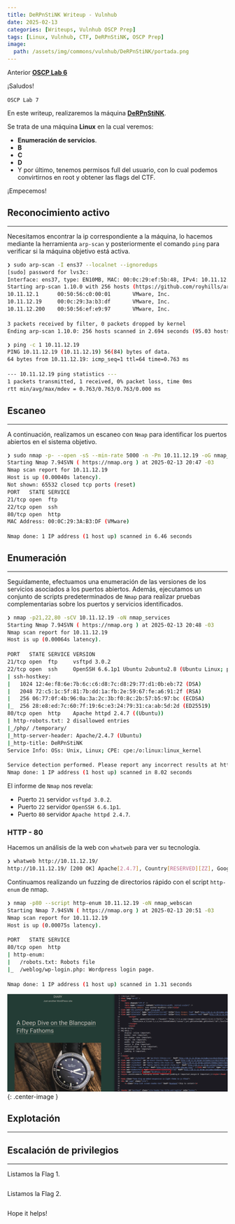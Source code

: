 ```yaml
---
title: DeRPnStiNK Writeup - Vulnhub
date: 2025-02-13
categories: [Writeups, Vulnhub OSCP Prep]
tags: [Linux, Vulnhub, CTF, DeRPnStiNK, OSCP Prep]
image:
  path: /assets/img/commons/vulnhub/DeRPnStiNK/portada.png
---
```


Anterior [**OSCP Lab 6**](https://lvs3c.github.io/posts/OSCP-w1r3s/)

¡Saludos!

`OSCP Lab 7`

En este writeup, realizaremos la máquina [**DeRPnStiNK**](https://www.vulnhub.com/entry/derpnstink-1,221/). 

Se trata de una máquina **Linux** en la cual veremos:
- **Enumeración de servicios**.
- **B**
- **C**
- **D**
- Y por último, tenemos permisos full del usuario, con lo cual podemos convirtirnos en root y obtener las flags del CTF.

¡Empecemos!

## Reconocimiento activo

---

Necesitamos encontrar la ip correspondiente a la máquina, lo hacemos mediante la herramienta `arp-scan` y posteriormente el comando `ping` para verificar si la máquina objetivo está activa.

```bash
❯ sudo arp-scan -I ens37 --localnet --ignoredups
[sudo] password for lvs3c:
Interface: ens37, type: EN10MB, MAC: 00:0c:29:ef:5b:48, IPv4: 10.11.12.10
Starting arp-scan 1.10.0 with 256 hosts (https://github.com/royhills/arp-scan)
10.11.12.1      00:50:56:c0:00:01       VMware, Inc.
10.11.12.19     00:0c:29:3a:b3:df       VMware, Inc.
10.11.12.200    00:50:56:ef:e9:97       VMware, Inc.

3 packets received by filter, 0 packets dropped by kernel
Ending arp-scan 1.10.0: 256 hosts scanned in 2.694 seconds (95.03 hosts/sec). 3 responded
```

```bash
❯ ping -c 1 10.11.12.19
PING 10.11.12.19 (10.11.12.19) 56(84) bytes of data.
64 bytes from 10.11.12.19: icmp_seq=1 ttl=64 time=0.763 ms

--- 10.11.12.19 ping statistics ---
1 packets transmitted, 1 received, 0% packet loss, time 0ms
rtt min/avg/max/mdev = 0.763/0.763/0.763/0.000 ms
```

## Escaneo

---

A continuación, realizamos un escaneo con `Nmap` para identificar los puertos abiertos en el sistema objetivo.

```bash
❯ sudo nmap -p- --open -sS --min-rate 5000 -n -Pn 10.11.12.19 -oG nmap_ports
Starting Nmap 7.94SVN ( https://nmap.org ) at 2025-02-13 20:47 -03
Nmap scan report for 10.11.12.19
Host is up (0.00040s latency).
Not shown: 65532 closed tcp ports (reset)
PORT   STATE SERVICE
21/tcp open  ftp
22/tcp open  ssh
80/tcp open  http
MAC Address: 00:0C:29:3A:B3:DF (VMware)

Nmap done: 1 IP address (1 host up) scanned in 6.46 seconds
```

## Enumeración

---

Seguidamente, efectuamos una enumeración de las versiones de los servicios asociados a los puertos abiertos. Además, ejecutamos un conjunto de scripts predeterminados de `Nmap` para realizar pruebas complementarias sobre los puertos y servicios identificados.

```bash
❯ nmap -p21,22,80 -sCV 10.11.12.19 -oN nmap_services
Starting Nmap 7.94SVN ( https://nmap.org ) at 2025-02-13 20:48 -03
Nmap scan report for 10.11.12.19
Host is up (0.00064s latency).

PORT   STATE SERVICE VERSION
21/tcp open  ftp     vsftpd 3.0.2
22/tcp open  ssh     OpenSSH 6.6.1p1 Ubuntu 2ubuntu2.8 (Ubuntu Linux; protocol 2.0)
| ssh-hostkey:
|   1024 12:4e:f8:6e:7b:6c:c6:d8:7c:d8:29:77:d1:0b:eb:72 (DSA)
|   2048 72:c5:1c:5f:81:7b:dd:1a:fb:2e:59:67:fe:a6:91:2f (RSA)
|   256 06:77:0f:4b:96:0a:3a:2c:3b:f0:8c:2b:57:b5:97:bc (ECDSA)
|_  256 28:e8:ed:7c:60:7f:19:6c:e3:24:79:31:ca:ab:5d:2d (ED25519)
80/tcp open  http    Apache httpd 2.4.7 ((Ubuntu))
| http-robots.txt: 2 disallowed entries
|_/php/ /temporary/
|_http-server-header: Apache/2.4.7 (Ubuntu)
|_http-title: DeRPnStiNK
Service Info: OSs: Unix, Linux; CPE: cpe:/o:linux:linux_kernel

Service detection performed. Please report any incorrect results at https://nmap.org/submit/ .
Nmap done: 1 IP address (1 host up) scanned in 8.02 seconds
```

El informe de `Nmap` nos revela:
- Puerto `21` servidor `vsftpd 3.0.2`.
- Puerto `22` servidor `OpenSSH 6.6.1p1`.
- Puerto `80` servidor `Apache httpd 2.4.7`.


### HTTP - 80

Hacemos un análisis de la web con `whatweb` para ver su tecnología.

```bash
❯ whatweb http://10.11.12.19/
http://10.11.12.19/ [200 OK] Apache[2.4.7], Country[RESERVED][ZZ], Google-API[ajax/libs/jquery/1.7.1/jquery.min.js], HTTPServer[Ubuntu Linux][Apache/2.4.7 (Ubuntu)], IP[10.11.12.19], JQuery[1.7.1], Script[text/info,text/javascript], Title[DeRPnStiNK]
```

Continuamos realizando un fuzzing de directorios rápido con el script `http-enum` de nmap.

```bash
❯ nmap -p80 --script http-enum 10.11.12.19 -oN nmap_webscan
Starting Nmap 7.94SVN ( https://nmap.org ) at 2025-02-13 20:51 -03
Nmap scan report for 10.11.12.19
Host is up (0.00075s latency).

PORT   STATE SERVICE
80/tcp open  http
| http-enum:
|   /robots.txt: Robots file
|_  /weblog/wp-login.php: Wordpress login page.

Nmap done: 1 IP address (1 host up) scanned in 1.31 seconds
```

![wordpress](/assets/img/commons/vulnhub/DriftingBlues5/wordpress.png){: .center-image }

## Explotación

---



## Escalación de privilegios

---

Listamos la Flag 1.

```bash

```

Listamos la Flag 2.

```bash

```

Hope it helps!
